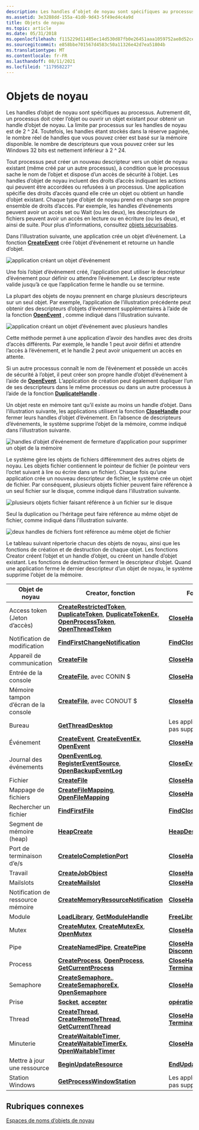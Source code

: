 ```yaml
---
description: Les handles d’objet de noyau sont spécifiques au processus.
ms.assetid: 3e3288dd-155a-41d0-9d43-5f49ed4c4a9d
title: Objets de noyau
ms.topic: article
ms.date: 05/31/2018
ms.openlocfilehash: f115229d11485ec14d530d87fb0e26451aaa1059752ae8d52cea40849256802b
ms.sourcegitcommit: e858bbe701567d4583c50a11326e42d7ea51804b
ms.translationtype: MT
ms.contentlocale: fr-FR
ms.lasthandoff: 08/11/2021
ms.locfileid: "117958227"
---
```

# <a name="kernel-objects"></a>Objets de noyau

Les handles d’objet de noyau sont spécifiques au processus. Autrement dit, un processus doit créer l’objet ou ouvrir un objet existant pour obtenir un handle d’objet de noyau. La limite par processus sur les handles de noyau est de 2 ^ 24. Toutefois, les handles étant stockés dans la réserve paginée, le nombre réel de handles que vous pouvez créer est basé sur la mémoire disponible. le nombre de descripteurs que vous pouvez créer sur les Windows 32 bits est nettement inférieur à 2 ^ 24.

Tout processus peut créer un nouveau descripteur vers un objet de noyau existant (même créé par un autre processus), à condition que le processus sache le nom de l’objet et dispose d’un accès de sécurité à l’objet. Les handles d’objet de noyau incluent des droits d’accès indiquant les actions qui peuvent être accordées ou refusées à un processus. Une application spécifie des droits d’accès quand elle crée un objet ou obtient un handle d’objet existant. Chaque type d’objet de noyau prend en charge son propre ensemble de droits d’accès. Par exemple, les handles d’événements peuvent avoir un accès set ou Wait (ou les deux), les descripteurs de fichiers peuvent avoir un accès en lecture ou en écriture (ou les deux), et ainsi de suite. Pour plus d’informations, consultez [objets sécurisables](/windows/desktop/SecAuthZ/securable-objects).

Dans l’illustration suivante, une application crée un objet d’événement. La fonction [**CreateEvent**](/windows/desktop/api/synchapi/nf-synchapi-createeventa) crée l’objet d’événement et retourne un handle d’objet.

![application créant un objet d’événement](images/cshob-03.png)

Une fois l’objet d’événement créé, l’application peut utiliser le descripteur d’événement pour définir ou attendre l’événement. Le descripteur reste valide jusqu’à ce que l’application ferme le handle ou se termine.

La plupart des objets de noyau prennent en charge plusieurs descripteurs sur un seul objet. Par exemple, l’application de l’illustration précédente peut obtenir des descripteurs d’objets d’événement supplémentaires à l’aide de la fonction [**OpenEvent**](/windows/desktop/api/synchapi/nf-synchapi-openeventa) , comme indiqué dans l’illustration suivante.

![application créant un objet d’événement avec plusieurs handles](images/cshob-04.png)

Cette méthode permet à une application d’avoir des handles avec des droits d’accès différents. Par exemple, le handle 1 peut avoir défini et attendre l’accès à l’événement, et le handle 2 peut avoir uniquement un accès en attente.

Si un autre processus connaît le nom de l’événement et possède un accès de sécurité à l’objet, il peut créer son propre handle d’objet d’événement à l’aide de [**OpenEvent**](/windows/desktop/api/synchapi/nf-synchapi-openeventa). L’application de création peut également dupliquer l’un de ses descripteurs dans le même processus ou dans un autre processus à l’aide de la fonction [**DuplicateHandle**](/windows/win32/api/handleapi/nf-handleapi-duplicatehandle) .

Un objet reste en mémoire tant qu’il existe au moins un handle d’objet. Dans l’illustration suivante, les applications utilisent la fonction [**CloseHandle**](/windows/win32/api/handleapi/nf-handleapi-closehandle) pour fermer leurs handles d’objet d’événement. En l’absence de descripteurs d’événements, le système supprime l’objet de la mémoire, comme indiqué dans l’illustration suivante.

![handles d’objet d’événement de fermeture d’application pour supprimer un objet de la mémoire](images/cshob-08.png)

Le système gère les objets de fichiers différemment des autres objets de noyau. Les objets fichier contiennent le pointeur de fichier (le pointeur vers l’octet suivant à lire ou écrire dans un fichier). Chaque fois qu’une application crée un nouveau descripteur de fichier, le système crée un objet de fichier. Par conséquent, plusieurs objets fichier peuvent faire référence à un seul fichier sur le disque, comme indiqué dans l’illustration suivante.

![plusieurs objets fichier faisant référence à un fichier sur le disque](images/cshob-09.png)

Seul la duplication ou l’héritage peut faire référence au même objet de fichier, comme indiqué dans l’illustration suivante.

![deux handles de fichiers font référence au même objet de fichier](images/cshob-10.png)

Le tableau suivant répertorie chacun des objets de noyau, ainsi que les fonctions de création et de destruction de chaque objet. Les fonctions Creator créent l’objet et un handle d’objet, ou créent un handle d’objet existant. Les fonctions de destruction ferment le descripteur d’objet. Quand une application ferme le dernier descripteur d’un objet de noyau, le système supprime l’objet de la mémoire.



| Objet de noyau                | Creator, fonction                                                                                                                                                                                                                                                  | Fonction Destroy                                                                      |
|------------------------------|-------------------------------------------------------------------------------------------------------------------------------------------------------------------------------------------------------------------------------------------------------------------|-----------------------------------------------------------------------------------------|
| Access token (Jeton d’accès)                 | [**CreateRestrictedToken**](/windows/desktop/api/securitybaseapi/nf-securitybaseapi-createrestrictedtoken), [**DuplicateToken**](/windows/desktop/api/securitybaseapi/nf-securitybaseapi-duplicatetoken), [**DuplicateTokenEx**](/windows/desktop/api/securitybaseapi/nf-securitybaseapi-duplicatetokenex), [**OpenProcessToken**](/windows/desktop/api/processthreadsapi/nf-processthreadsapi-openprocesstoken), [**OpenThreadToken**](/windows/desktop/api/processthreadsapi/nf-processthreadsapi-openthreadtoken) | [**CloseHandle**](/windows/win32/api/handleapi/nf-handleapi-closehandle)                                                      |
| Notification de modification          | [**FindFirstChangeNotification**](/windows/desktop/api/fileapi/nf-fileapi-findfirstchangenotificationa)                                                                                                                                                                                                 | [**FindCloseChangeNotification**](/windows/desktop/api/fileapi/nf-fileapi-findclosechangenotification)                       |
| Appareil de communication        | [**CreateFile**](/windows/desktop/api/fileapi/nf-fileapi-createfilea)                                                                                                                                                                                                                                   | [**CloseHandle**](/windows/win32/api/handleapi/nf-handleapi-closehandle)                                                      |
| Entrée de la console                | [**CreateFile**](/windows/desktop/api/fileapi/nf-fileapi-createfilea), avec CONIN $                                                                                                                                                                                                                      | [**CloseHandle**](/windows/win32/api/handleapi/nf-handleapi-closehandle)                                                      |
| Mémoire tampon d’écran de la console        | [**CreateFile**](/windows/desktop/api/fileapi/nf-fileapi-createfilea), avec CONOUT $                                                                                                                                                                                                                     | [**CloseHandle**](/windows/win32/api/handleapi/nf-handleapi-closehandle)                                                      |
| Bureau                      | [**GetThreadDesktop**](/windows/desktop/api/winuser/nf-winuser-getthreaddesktop)                                                                                                                                                                                                                     | Les applications ne peuvent pas supprimer cet objet.                                                 |
| Événement                        | [**CreateEvent**](/windows/desktop/api/synchapi/nf-synchapi-createeventa), [**CreateEventEx**](/windows/desktop/api/synchapi/nf-synchapi-createeventexa), [**OpenEvent**](/windows/desktop/api/synchapi/nf-synchapi-openeventa)                                                                                                                                                     | [**CloseHandle**](/windows/win32/api/handleapi/nf-handleapi-closehandle)                                                      |
| Journal des événements                    | [**OpenEventLog**](/windows/desktop/api/winbase/nf-winbase-openeventloga), [**RegisterEventSource**](/windows/desktop/api/winbase/nf-winbase-registereventsourcea), [**OpenBackupEventLog**](/windows/desktop/api/winbase/nf-winbase-openbackupeventloga)                                                                                                                     | [**CloseEventLog**](/windows/desktop/api/winbase/nf-winbase-closeeventlog)                                                 |
| Fichier                         | [**CreateFile**](/windows/desktop/api/fileapi/nf-fileapi-createfilea)                                                                                                                                                                                                                                 | [**CloseHandle**](/windows/win32/api/handleapi/nf-handleapi-closehandle), [ **DeleteFile**](/windows/desktop/api/fileapi/nf-fileapi-deletefilea)                     |
| Mappage de fichiers                 | [**CreateFileMapping**](/windows/desktop/api/winbase/nf-winbase-createfilemappinga), [ **OpenFileMapping**](/windows/desktop/api/winbase/nf-winbase-openfilemappinga)                                                                                                                                                                          | [**CloseHandle**](/windows/win32/api/handleapi/nf-handleapi-closehandle)                                                      |
| Rechercher un fichier                    | [**FindFirstFile**](/windows/desktop/api/fileapi/nf-fileapi-findfirstfilea)                                                                                                                                                                                                                             | [**FindClose**](/windows/desktop/api/fileapi/nf-fileapi-findclose)                                                           |
| Segment de mémoire (heap)                         | [**HeapCreate**](/windows/desktop/api/heapapi/nf-heapapi-heapcreate)                                                                                                                                                                                                                                 | [**HeapDestroy**](/windows/desktop/api/heapapi/nf-heapapi-heapdestroy)                                                     |
| Port de terminaison d’e/s          | [**CreateIoCompletionPort**](/windows/desktop/FileIO/createiocompletionport)                                                                                                                                                                                                           | [**CloseHandle**](/windows/win32/api/handleapi/nf-handleapi-closehandle)                                                      |
| Travail                          | [**CreateJobObject**](/windows/desktop/api/winbase/nf-winbase-createjobobjecta)                                                                                                                                                                                                                       | [**CloseHandle**](/windows/win32/api/handleapi/nf-handleapi-closehandle)                                                      |
| Mailslots                     | [**CreateMailslot**](/windows/desktop/api/winbase/nf-winbase-createmailslota)                                                                                                                                                                                                                         | [**CloseHandle**](/windows/win32/api/handleapi/nf-handleapi-closehandle)                                                      |
| Notification de ressource mémoire | [**CreateMemoryResourceNotification**](/windows/desktop/api/memoryapi/nf-memoryapi-creatememoryresourcenotification)                                                                                                                                                                                     | [**CloseHandle**](/windows/win32/api/handleapi/nf-handleapi-closehandle)                                                      |
| Module                       | [**LoadLibrary**](/windows/desktop/api/libloaderapi/nf-libloaderapi-loadlibrarya), [ **GetModuleHandle**](/windows/desktop/api/libloaderapi/nf-libloaderapi-getmodulehandlea)                                                                                                                                                                                  | [**FreeLibrary**](/windows/desktop/api/libloaderapi/nf-libloaderapi-freelibrary)                                                     |
| Mutex                        | [**CreateMutex**](/windows/desktop/api/synchapi/nf-synchapi-createmutexa), [**CreateMutexEx**](/windows/desktop/api/synchapi/nf-synchapi-createmutexexa), [**OpenMutex**](/windows/win32/api/synchapi/nf-synchapi-openmutexw)                                                                                                                                                     | [**CloseHandle**](/windows/win32/api/handleapi/nf-handleapi-closehandle)                                                      |
| Pipe                         | [**CreateNamedPipe**](/windows/desktop/api/winbase/nf-winbase-createnamedpipea), [ **CreatePipe**](/windows/desktop/api/namedpipeapi/nf-namedpipeapi-createpipe)                                                                                                                                                                                    | [**CloseHandle**](/windows/win32/api/handleapi/nf-handleapi-closehandle), [ **DisconnectNamedPipe**](/windows/desktop/api/namedpipeapi/nf-namedpipeapi-disconnectnamedpipe) |
| Process                      | [**CreateProcess**](/windows/desktop/api/processthreadsapi/nf-processthreadsapi-createprocessa), [**OpenProcess**](/windows/desktop/api/processthreadsapi/nf-processthreadsapi-openprocess), [**GetCurrentProcess**](/windows/desktop/api/processthreadsapi/nf-processthreadsapi-getcurrentprocess)                                                                                                                                     | [**CloseHandle**](/windows/win32/api/handleapi/nf-handleapi-closehandle), [ **TerminateProcess**](/windows/desktop/api/processthreadsapi/nf-processthreadsapi-terminateprocess)       |
| Semaphore                    | [**CreateSemaphore,**](/windows/desktop/api/winbase/nf-winbase-createsemaphorea), [**CreateSemaphoreEx**](/windows/desktop/api/winbase/nf-winbase-createsemaphoreexa), [**OpenSemaphore**](/windows/win32/api/synchapi/nf-synchapi-opensemaphorew)                                                                                                                             | [**CloseHandle**](/windows/win32/api/handleapi/nf-handleapi-closehandle)                                                      |
| Prise                       | [**Socket**](/windows/desktop/api/winsock2/nf-winsock2-socket), [ **accepter**](/windows/desktop/api/winsock2/nf-winsock2-accept)                                                                                                                                                                                                    | [**opération closesocket**](/windows/desktop/api/winsock/nf-winsock-closesocket)                                                |
| Thread                       | [**CreateThread**](/windows/desktop/api/processthreadsapi/nf-processthreadsapi-createthread), [**CreateRemoteThread**](/windows/desktop/api/processthreadsapi/nf-processthreadsapi-createremotethread), [**GetCurrentThread**](/windows/desktop/api/processthreadsapi/nf-processthreadsapi-getcurrentthread)                                                                                                                           | [**CloseHandle**](/windows/win32/api/handleapi/nf-handleapi-closehandle), [ **TerminateThread**](/windows/desktop/api/processthreadsapi/nf-processthreadsapi-terminatethread)         |
| Minuterie                        | [**CreateWaitableTimer**](/windows/win32/api/synchapi/nf-synchapi-createwaitabletimerw), [**CreateWaitableTimerEx**](/windows/win32/api/synchapi/nf-synchapi-createwaitabletimerexw), [**OpenWaitableTimer**](/windows/win32/api/synchapi/nf-synchapi-openwaitabletimerw)                                                                                                     | [**CloseHandle**](/windows/win32/api/handleapi/nf-handleapi-closehandle)                                                      |
| Mettre à jour une ressource              | [**BeginUpdateResource**](/windows/win32/api/winbase/nf-winbase-beginupdateresourcea)                                                                                                                                                                                                         | [**EndUpdateResource**](/windows/win32/api/winbase/nf-winbase-endupdateresourcea)                                   |
| Station Windows               | [**GetProcessWindowStation**](/windows/desktop/api/winuser/nf-winuser-getprocesswindowstation)                                                                                                                                                                                                       | Les applications ne peuvent pas supprimer cet objet.                                                 |



 

## <a name="related-topics"></a>Rubriques connexes

<dl> <dt>

[Espaces de noms d’objets de noyau](/windows/desktop/TermServ/kernel-object-namespaces)
</dt> </dl>

 

 
